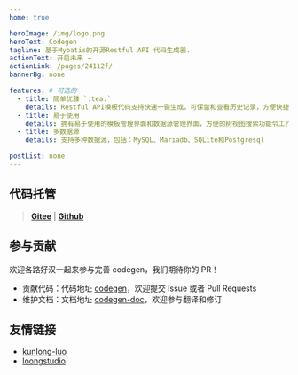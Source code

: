 ```yaml
---
home: true

heroImage: /img/logo.png
heroText: Codegen
tagline: 基于Mybatis的开源Restful API 代码生成器.
actionText: 开启未来 →
actionLink: /pages/24112f/
bannerBg: none

features: # 可选的
  - title: 简单优雅 `:tea:`
    details: Restful API模板代码支持快速一键生成，可保留和查看历史记录，方便快捷
  - title: 易于使用
    details: 拥有易于使用的模板管理界面和数据源管理界面，方便的树视图搜索功能令工作效率翻倍
  - title: 多数据源
    details: 支持多种数据源，包括：MySQL、Mariadb、SQLite和Postgresql 

postList: none
---
```


## 代码托管

> **[Gitee](https://gitee.com/loongstudio/codegen-doc)** | **[Github](https://github.com/loongstudio/codegen-doc)**

## 参与贡献

欢迎各路好汉一起来参与完善 codegen，我们期待你的 PR！

- 贡献代码：代码地址 [codegen](https://github.com/loongstudio/codegen)，欢迎提交 Issue 或者 Pull Requests
- 维护文档：文档地址 [codegen-doc](https://github.com/loongstudio/codegen-doc)，欢迎参与翻译和修订

## 友情链接
- [kunlong-luo](https://github.com/kunlong-luo/kunlong-luo)
- [loongstudio](https://github.com/loongstudio)
